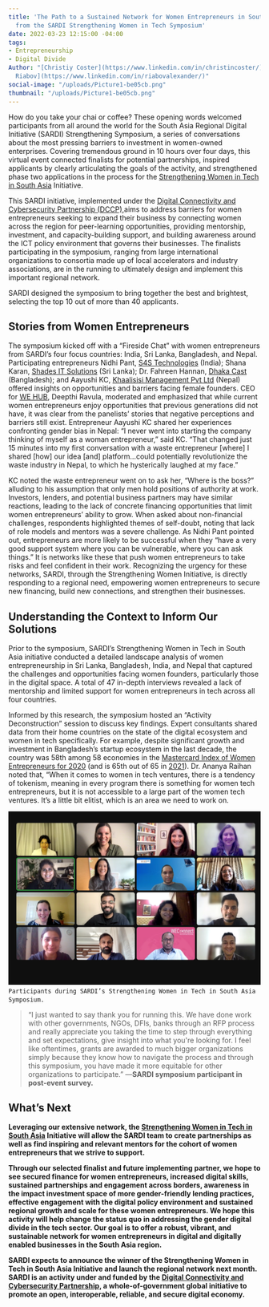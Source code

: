 ```yaml
---
title: 'The Path to a Sustained Network for Women Entrepreneurs in South Asia: Insights
  from the SARDI Strengthening Women in Tech Symposium'
date: 2022-03-23 12:15:00 -04:00
tags:
- Entrepreneurship
- Digital Divide
Author: "[Christiy Coster](https://www.linkedin.com/in/christincoster/) and [Alexander
  Riabov](https://www.linkedin.com/in/riabovalexander/)"
social-image: "/uploads/Picture1-be05cb.png"
thumbnail: "/uploads/Picture1-be05cb.png"
---
```


How do you take your chai or coffee? These opening words welcomed participants from all around the world for the South Asia Regional Digital Initiative (SARDI) Strengthening Symposium, a series of conversations about the most pressing barriers to investment in women-owned enterprises. Covering tremendous ground in 10 hours over four days, this virtual event connected finalists for potential partnerships, inspired applicants by clearly articulating the goals of the activity, and strengthened phase two applications in the process for the [Strengthening Women in Tech in South Asia](https://dai-global-digital.com/apply-now-strengthening-women-in-tech-in-south-asia.html) Initiative.

This SARDI initiative, implemented under the [Digital Connectivity and Cybersecurity Partnership (DCCP),](https://www.state.gov/digital-connectivity-and-cybersecurity-partnership/)aims to address barriers for women entrepreneurs seeking to expand their business by connecting women across the region for peer-learning opportunities, providing mentorship, investment, and capacity-building support, and building awareness around the ICT policy environment that governs their businesses. The finalists participating in the symposium, ranging from large international organizations to consortia made up of local accelerators and industry associations, are in the running to ultimately design and implement this important regional network. 

SARDI designed the symposium to bring together the best and brightest, selecting the top 10 out of more than 40 applicants.

<!--more-->

## Stories from Women Entrepreneurs

The symposium kicked off with a “Fireside Chat” with women entrepreneurs from SARDI’s four focus countries: India, Sri Lanka, Bangladesh, and Nepal. Participating entrepreneurs Nidhi Pant, [S4S Technologies](https://s4stechnologies.com/) (India); Shana Karan, [Shades IT Solutions](https://shadesit.com/) (Sri Lanka); Dr. Fahreen Hannan, [Dhaka Cast](https://dhakacast.com/) (Bangladesh); and Aayushi KC, [Khaalisisi Management Pvt Ltd](https://www.khaalisisi.com/) (Nepal) offered insights on opportunities and barriers facing female founders. CEO for [WE HUB](https://wehub.telangana.gov.in/), Deepthi Ravula, moderated and emphasized that while current women entrepreneurs enjoy opportunities that previous generations did not have, it was clear from the panelists’ stories that negative perceptions and barriers still exist. Entrepreneur Aayushi KC shared her experiences confronting gender bias in Nepal: “I never went into starting the company thinking of myself as a woman entrepreneur,” said KC. “That changed just 15 minutes into my first conversation with a waste entrepreneur [where] I shared [how] our idea [and] platform...could potentially revolutionize the waste industry in Nepal, to which he hysterically laughed at my face.”

KC noted the waste entrepreneur went on to ask her, “Where is the boss?” alluding to his assumption that only men hold positions of authority at work. Investors, lenders, and potential business partners may have similar reactions, leading to the lack of concrete financing opportunities that limit women entrepreneurs’ ability to grow. When asked about non-financial challenges, respondents highlighted themes of self-doubt, noting that lack of role models and mentors was a severe challenge. As Nidhi Pant pointed out, entrepreneurs are more likely to be successful when they “have a very good support system where you can be vulnerable, where you can ask things.” It is networks like these that push women entrepreneurs to take risks and feel confident in their work. Recognizing the urgency for these networks, SARDI, through the Strengthening Women Initiative, is directly responding to a regional need, empowering women entrepreneurs to secure new financing, build new connections, and strengthen their businesses.

## Understanding the Context to Inform Our Solutions

Prior to the symposium, SARDI’s Strengthening Women in Tech in South Asia initiative conducted a detailed landscape analysis of women entrepreneurship in Sri Lanka, Bangladesh, India, and Nepal that captured the challenges and opportunities facing women founders, particularly those in the digital space. A total of 47 in-depth interviews revealed a lack of mentorship and limited support for women entrepreneurs in tech across all four countries.

Informed by this research, the symposium hosted an “Activity Deconstruction” session to discuss key findings. Expert consultants shared data from their home countries on the state of the digital ecosystem and women in tech specifically. For example, despite significant growth and investment in Bangladesh’s startup ecosystem in the last decade, the country was 58th among 58 economies in the [Mastercard Index of Women Entrepreneurs for 2020](https://www.mastercard.com/news/media/phwevxcc/the-mastercard-index-of-women-entrepreneurs.pdf) (and is 65th out of 65 in [2021](https://www.mastercard.com/news/media/phwevxcc/the-mastercard-index-of-women-entrepreneurs-2021.pdf)). Dr. Ananya Raihan noted that, “When it comes to women in tech ventures, there is a tendency of tokenism, meaning in every program there is something for women tech entrepreneurs, but it is not accessible to a large part of the women tech ventures. It’s a little bit elitist, which is an area we need to work on.

![Picture1-be05cb.png](/uploads/Picture1-be05cb.png)`Participants during SARDI’s Strengthening Women in Tech in South Asia Symposium.`

<aside>
<blockquote>
  <p>“I just wanted to say thank you for running this. We have done work with other governments, NGOs, DFIs, banks through an RFP process and really appreciate you taking the time to step through everything and set expectations, give insight into what you're looking for. I feel like oftentimes, grants are awarded to much bigger organizations simply because they know how to navigate the process and through this symposium, you have made it more equitable for other organizations to participate.” —<strong>SARDI symposium participant in post-event survey.</p>
</blockquote>
</aside>

## What’s Next

Leveraging our extensive network, the [Strengthening Women in Tech in South Asia](https://dai-global-digital.com/apply-now-strengthening-women-in-tech-in-south-asia.html) Initiative will allow the SARDI team to create partnerships as well as find inspiring and relevant mentors for the cohort of women entrepreneurs that we strive to support.

Through our selected finalist and future implementing partner, we hope to see secured finance for women entrepreneurs, increased digital skills, sustained partnerships and engagement across borders, awareness in the impact investment space of more gender-friendly lending practices, effective engagement with the digital policy environment and sustained regional growth and scale for these women entrepreneurs. We hope this activity will help change the status quo in addressing the gender digital divide in the tech sector. Our goal is to offer a robust, vibrant, and sustainable network for women entrepreneurs in digital and digitally enabled businesses in the South Asia region.

SARDI expects to announce the winner of the Strengthening Women in Tech in South Asia Initiative and launch the regional network next month. SARDI is an activity under and funded by the [Digital Connectivity and Cybersecurity Partnership,](https://www.state.gov/digital-connectivity-and-cybersecurity-partnership/) a whole-of-government global initiative to promote an open, interoperable, reliable, and secure digital economy.